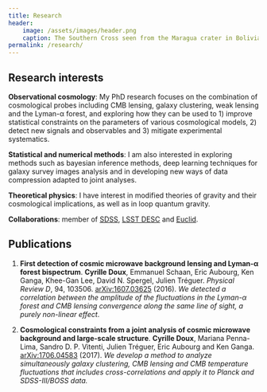 ```yaml
---
title: Research
header:
    image: /assets/images/header.png
    caption: The Southern Cross seen from the Maragua crater in Bolivia.
permalink: /research/
---
```


## Research interests

**Observational cosmology**: My PhD research focuses on the combination of cosmological probes including CMB lensing, galaxy clustering, weak lensing and the Lyman-α forest, and exploring how they can be used to 1) improve statistical constraints on the parameters of various cosmological models, 2) detect new signals and observables and 3) mitigate experimental systematics.

**Statistical and numerical methods**: I am also interested in exploring methods such as bayesian inference methods, deep learning techniques for galaxy survey images analysis and in developing new ways of data compression adapted to joint analyses.

**Theoretical physics**: I have interest in modified theories of gravity and their cosmological implications, as well as in loop quantum gravity.

**Collaborations**: member of [SDSS](http://www.sdss.org/), [LSST DESC](http://lsst-desc.org/) and [Euclid](http://sci.esa.int/euclid/).



## Publications

1.	**First detection of cosmic microwave background lensing and Lyman-α forest bispectrum**. **Cyrille Doux**, Emmanuel Schaan, Eric Aubourg, Ken Ganga, Khee-Gan Lee, David N. Spergel, Julien Tréguer. *Physical Review D*, 94, 103506. [arXiv:1607.03625](https://arxiv.org/abs/1607.03625) (2016).
    *We detected a correlation between the amplitude of the fluctuations in the Lyman-α forest and CMB lensing convergence along the same line of sight, a purely non-linear effect*.

2.	**Cosmological constraints from a joint analysis of cosmic microwave background and large-scale structure**. **Cyrille Doux**, Mariana Penna-Lima, Sandro D. P. Vitenti, Julien Tréguer, Eric Aubourg and Ken Ganga. [arXiv:1706.04583](https://arxiv.org/abs/1706.04583) (2017).
    *We develop a method to analyze simultaneously galaxy clustering, CMB lensing and CMB temperature fluctuations that includes cross-correlations and apply it to Planck and SDSS-III/BOSS data.*
